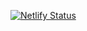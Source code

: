 [![Netlify Status](https://api.netlify.com/api/v1/badges/66cade9d-1b0f-485d-912d-71a7123bdf0a/deploy-status)](https://app.netlify.com/sites/neon-creponne-807d9f/deploys)
